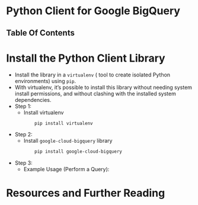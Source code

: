 # Python Client for Google BigQuery

## Table Of Contents

# Install the Python Client Library

- Install the library in a `virtualenv` ( tool to create isolated Python environments) using `pip`.
- With virtualenv, it’s possible to install this library without needing system install permissions, and without clashing with the installed system dependencies.
- Step 1:
  - Install virtualenv
    ```sh
        pip install virtualenv
    ```
- Step 2:
  - Install `google-cloud-bigquery` library
    ```sh
        pip install google-cloud-bigquery
    ```
- Step 3:
  - Example Usage (Perform a Query):

# Resources and Further Reading
